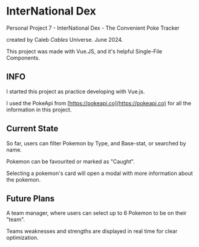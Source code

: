 # InterNational Dex

Personal Project 7 - InterNational Dex - The Convenient Poke Tracker

created by Caleb *Cables* Universe. June 2024.

This project was made with Vue.JS, and it's helpful Single-File Components.

## INFO

I started this project as practice developing with Vue.js.

I used the PokeApi from [https://pokeapi.co](https://pokeapi.co) for all the information in this project.


## Current State

So far, users can filter Pokemon by Type, and Base-stat, or searched by name. 

Pokemon can be favourited or marked as "Caught".

Selecting a pokemon's card will open a modal with more information about the pokemon.


## Future Plans

A team manager, where users can select up to 6 Pokemon to be on their "team".

Teams weaknesses and strengths are displayed in real time for clear optimization. 